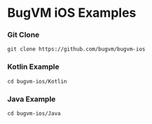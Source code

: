 # BugVM iOS Examples

### Git Clone

```
git clone https://github.com/bugvm/bugvm-ios

```

### Kotlin Example
```
cd bugvm-ios/Kotlin
```

### Java Example
```
cd bugvm-ios/Java
```